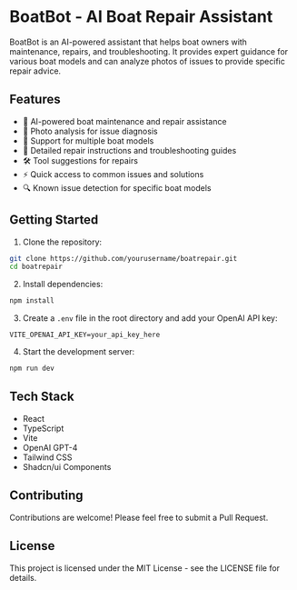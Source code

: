 # BoatBot - AI Boat Repair Assistant

BoatBot is an AI-powered assistant that helps boat owners with maintenance, repairs, and troubleshooting. It provides expert guidance for various boat models and can analyze photos of issues to provide specific repair advice.

## Features

- 🤖 AI-powered boat maintenance and repair assistance
- 📸 Photo analysis for issue diagnosis
- 🚤 Support for multiple boat models
- 🔧 Detailed repair instructions and troubleshooting guides
- 🛠️ Tool suggestions for repairs
- ⚡ Quick access to common issues and solutions
- 🔍 Known issue detection for specific boat models

## Getting Started

1. Clone the repository:
```bash
git clone https://github.com/yourusername/boatrepair.git
cd boatrepair
```

2. Install dependencies:
```bash
npm install
```

3. Create a `.env` file in the root directory and add your OpenAI API key:
```
VITE_OPENAI_API_KEY=your_api_key_here
```

4. Start the development server:
```bash
npm run dev
```

## Tech Stack

- React
- TypeScript
- Vite
- OpenAI GPT-4
- Tailwind CSS
- Shadcn/ui Components

## Contributing

Contributions are welcome! Please feel free to submit a Pull Request.

## License

This project is licensed under the MIT License - see the LICENSE file for details.
